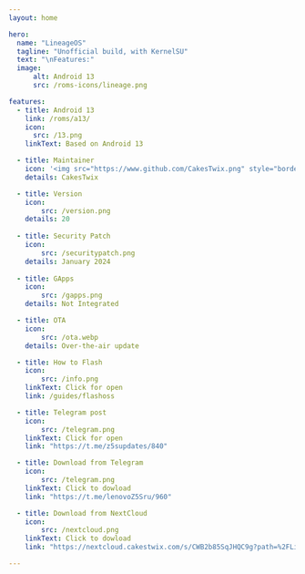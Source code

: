 ```yaml
---
layout: home

hero:
  name: "LineageOS"
  tagline: "Unofficial build, with KernelSU"
  text: "\nFeatures:"
  image: 
      alt: Android 13
      src: /roms-icons/lineage.png

features:
  - title: Android 13
    link: /roms/a13/
    icon: 
      src: /13.png
    linkText: Based on Android 13

  - title: Maintainer
    icon: '<img src="https://www.github.com/CakesTwix.png" style="border-radius: 10%;"/>'
    details: CakesTwix

  - title: Version
    icon: 
        src: /version.png
    details: 20
  
  - title: Security Patch
    icon: 
        src: /securitypatch.png
    details: January 2024
  
  - title: GApps
    icon: 
        src: /gapps.png
    details: Not Integrated

  - title: OTA
    icon: 
        src: /ota.webp
    details: Over-the-air update

  - title: How to Flash
    icon: 
        src: /info.png
    linkText: Click for open
    link: /guides/flashoss

  - title: Telegram post
    icon: 
        src: /telegram.png
    linkText: Click for open
    link: "https://t.me/z5supdates/840"

  - title: Download from Telegram
    icon: 
        src: /telegram.png
    linkText: Click to dowload
    link: "https://t.me/lenovoZ5Sru/960"

  - title: Download from NextCloud
    icon: 
        src: /nextcloud.png
    linkText: Click to dowload
    link: "https://nextcloud.cakestwix.com/s/CWB2b85SqJHQC9g?path=%2FLineageOS"

---
```




